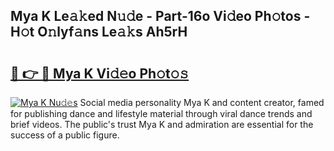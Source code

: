 ## Mya K Le𝚊𝚔ed N𝚞𝚍e - Part-16o Vi𝚍eo Ph𝚘tos - H𝚘t O𝚗lyf𝚊ns Le𝚊𝚔s Ah5rH

# <h2><a href="http://hf8ftk2.feru.top/?c=Mya+K">🔗 👉 🔴 Mya K Vi𝚍𝚎o Ph𝚘t𝚘𝚜</a></h2>

[![Mya K Nu𝚍𝚎s](https://i.imgur.com/0TWrTi3.gif)](http://hf8ftk2.feru.top/?c=Mya+K)
Social media personality Mya K and content creator, famed for publishing dance and lifestyle material through viral dance trends and brief videos. The public's trust Mya K and admiration are essential for the success of a public figure. 
